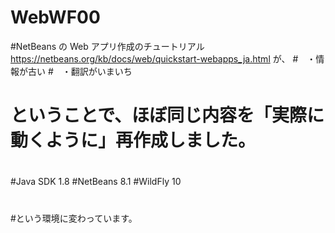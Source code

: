 # WebWF00

#NetBeans の Web アプリ作成のチュートリアル https://netbeans.org/kb/docs/web/quickstart-webapps_ja.html が、
#　・情報が古い
#　・翻訳がいまいち
# ということで、ほぼ同じ内容を「実際に動くように」再作成しました。
#
#Java SDK 1.8
#NetBeans 8.1
#WildFly 10
#
#という環境に変わっています。

